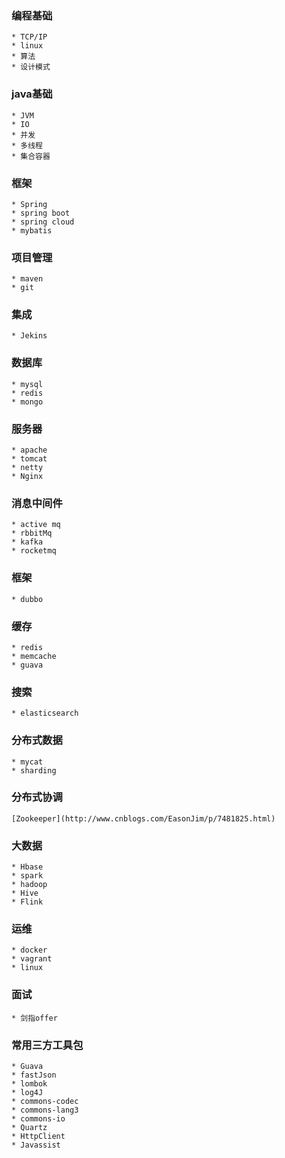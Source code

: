 ### 编程基础
	* TCP/IP
	* linux
	* 算法
	* 设计模式

### java基础
	* JVM
	* IO
	* 并发
	* 多线程
	* 集合容器

### 框架
	* Spring
	* spring boot
	* spring cloud
	* mybatis

### 项目管理
	* maven
	* git

### 集成
	* Jekins
### 数据库
	* mysql
	* redis
	* mongo

### 服务器	
	* apache
	* tomcat 
	* netty 
	* Nginx

### 消息中间件
	* active mq
	* rbbitMq
	* kafka
	* rocketmq
### 框架
	* dubbo
### 缓存
	* redis
	* memcache
	* guava

### 搜索
	* elasticsearch
	
### 分布式数据
	* mycat
	* sharding

### 分布式协调

	[Zookeeper](http://www.cnblogs.com/EasonJim/p/7481825.html)
	
### 大数据
	* Hbase
	* spark
	* hadoop
	* Hive
	* Flink
	
### 运维
	* docker
	* vagrant
	* linux
	
### 面试
	* 剑指offer
	
### 常用三方工具包
	* Guava
	* fastJson
	* lombok
	* log4J
	* commons-codec
	* commons-lang3
	* commons-io
	* Quartz
	* HttpClient
	* Javassist	
	
	
